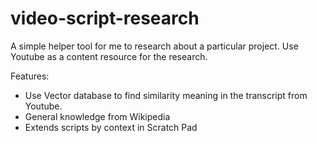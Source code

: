 # video-script-research

A simple helper tool for me to research about a particular project. Use Youtube as a content resource for the research.

Features:

- Use Vector database to find similarity meaning in the transcript from Youtube.
- General knowledge from Wikipedia
- Extends scripts by context in Scratch Pad

